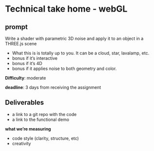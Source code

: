 # Technical take home - webGL

## prompt

Write a shader with parametric 3D noise and apply it to an object in a THREE.js scene

- What this is is totally up to you. It can be a cloud, star, lavalamp, etc.
- bonus if it’s interactive
- bonus if it’s 4D
- bonus if it applies noise to both geometry and color.

**Difficulty**: moderate

**deadline**: 3 days from receiving the assignment

## Deliverables

- a link to a git repo with the code
- a link to the functional demo

**what we’re measuring**

- code style (clarity, structure, etc)
- creativity
